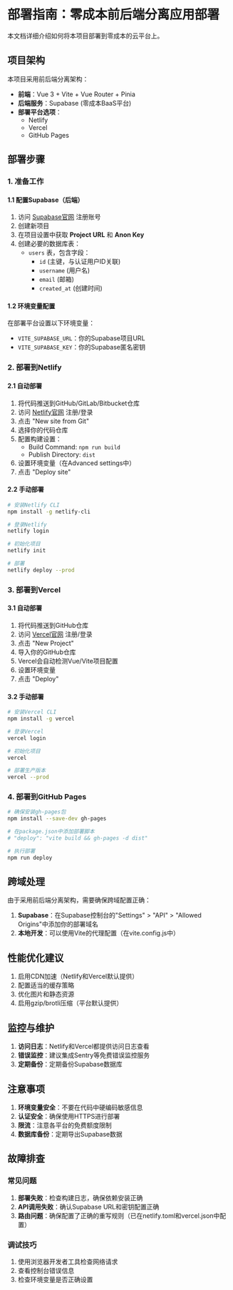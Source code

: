 # 部署指南：零成本前后端分离应用部署

本文档详细介绍如何将本项目部署到零成本的云平台上。

## 项目架构

本项目采用前后端分离架构：
- **前端**：Vue 3 + Vite + Vue Router + Pinia
- **后端服务**：Supabase (零成本BaaS平台)
- **部署平台选项**：
  - Netlify
  - Vercel
  - GitHub Pages

## 部署步骤

### 1. 准备工作

#### 1.1 配置Supabase（后端）

1. 访问 [Supabase官网](https://supabase.io/) 注册账号
2. 创建新项目
3. 在项目设置中获取 **Project URL** 和 **Anon Key**
4. 创建必要的数据库表：
   - `users` 表，包含字段：
     - `id` (主键，与认证用户ID关联)
     - `username` (用户名)
     - `email` (邮箱)
     - `created_at` (创建时间)

#### 1.2 环境变量配置

在部署平台设置以下环境变量：
- `VITE_SUPABASE_URL`：你的Supabase项目URL
- `VITE_SUPABASE_KEY`：你的Supabase匿名密钥

### 2. 部署到Netlify

#### 2.1 自动部署

1. 将代码推送到GitHub/GitLab/Bitbucket仓库
2. 访问 [Netlify官网](https://www.netlify.com/) 注册/登录
3. 点击 "New site from Git"
4. 选择你的代码仓库
5. 配置构建设置：
   - Build Command: `npm run build`
   - Publish Directory: `dist`
6. 设置环境变量（在Advanced settings中）
7. 点击 "Deploy site"

#### 2.2 手动部署

```bash
# 安装Netlify CLI
npm install -g netlify-cli

# 登录Netlify
netlify login

# 初始化项目
netlify init

# 部署
netlify deploy --prod
```

### 3. 部署到Vercel

#### 3.1 自动部署

1. 将代码推送到GitHub仓库
2. 访问 [Vercel官网](https://vercel.com/) 注册/登录
3. 点击 "New Project"
4. 导入你的GitHub仓库
5. Vercel会自动检测Vue/Vite项目配置
6. 设置环境变量
7. 点击 "Deploy"

#### 3.2 手动部署

```bash
# 安装Vercel CLI
npm install -g vercel

# 登录Vercel
vercel login

# 初始化项目
vercel

# 部署生产版本
vercel --prod
```

### 4. 部署到GitHub Pages

```bash
# 确保安装gh-pages包
npm install --save-dev gh-pages

# 在package.json中添加部署脚本
# "deploy": "vite build && gh-pages -d dist"

# 执行部署
npm run deploy
```

## 跨域处理

由于采用前后端分离架构，需要确保跨域配置正确：

1. **Supabase**：在Supabase控制台的"Settings" > "API" > "Allowed Origins"中添加你的部署域名
2. **本地开发**：可以使用Vite的代理配置（在vite.config.js中）

## 性能优化建议

1. 启用CDN加速（Netlify和Vercel默认提供）
2. 配置适当的缓存策略
3. 优化图片和静态资源
4. 启用gzip/brotli压缩（平台默认提供）

## 监控与维护

1. **访问日志**：Netlify和Vercel都提供访问日志查看
2. **错误监控**：建议集成Sentry等免费错误监控服务
3. **定期备份**：定期备份Supabase数据库

## 注意事项

1. **环境变量安全**：不要在代码中硬编码敏感信息
2. **认证安全**：确保使用HTTPS进行部署
3. **限流**：注意各平台的免费额度限制
4. **数据库备份**：定期导出Supabase数据

## 故障排查

### 常见问题

1. **部署失败**：检查构建日志，确保依赖安装正确
2. **API调用失败**：确认Supabase URL和密钥配置正确
3. **路由问题**：确保配置了正确的重写规则（已在netlify.toml和vercel.json中配置）

### 调试技巧

1. 使用浏览器开发者工具检查网络请求
2. 查看控制台错误信息
3. 检查环境变量是否正确设置